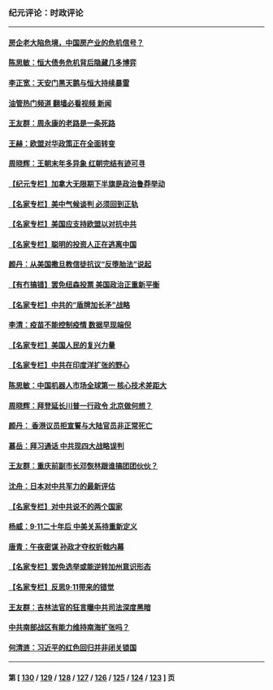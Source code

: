 ### 纪元评论：时政评论
---
#### [房企老大陷危境，中国房产业的危机信号？](../../pages/nsc1025/n13236853.md?09160330) 
#### [陈思敏：恒大债务危机背后隐藏几多博弈](../../pages/nsc1025/n13235644.md?09160330) 
#### [李正宽：天安门黑天鹅与恒大持续暴雷](../../pages/nsc1025/n13235516.md?09160330) 
#### [油管热门频道 翻墙必看视频 新闻](ok?09160330)
#### [王友群：周永康的老路是一条死路](../../pages/nsc1025/n13234459.md?09160330) 
#### [王赫：欧盟对华政策正在全面转变](../../pages/nsc1025/n13234280.md?09160330) 
#### [周晓辉：王朝末年多异象 红朝完结有迹可寻](../../pages/nsc1025/n13234147.md?09160330) 
#### [【纪元专栏】加拿大无限期下半旗是政治鲁莽举动](../../pages/nsc1025/n13234488.md?09160330) 
#### [【名家专栏】美中气候谈判 必须回到正轨](../../pages/nsc1025/n13233606.md?09160330) 
#### [【名家专栏】美国应支持欧盟以对抗中共](../../pages/nsc1025/n13233515.md?09160330) 
#### [【名家专栏】聪明的投资人正在逃离中国](../../pages/nsc1025/n13232898.md?09160330) 
#### [颜丹：从美国撒旦教信徒抗议“反堕胎法”说起](../../pages/nsc1025/n13234093.md?09160330) 
#### [【有冇搞错】罢免纽森投票 美国政治正重新平衡](../../pages/nsc1025/n13231358.md?09160330) 
#### [【名家专栏】中共的“盾牌加长矛”战略](../../pages/nsc1025/n13230258.md?09160330) 
#### [李清：疫苗不能控制疫情 数据早现端倪](../../pages/nsc1025/n13231356.md?09160330) 
#### [【名家专栏】美国人民的复兴力量](../../pages/nsc1025/n13230189.md?09160330) 
#### [【名家专栏】中共在印度洋扩张的野心](../../pages/nsc1025/n13230240.md?09160330) 
#### [陈思敏：中国机器人市场全球第一 核心技术差距大](../../pages/nsc1025/n13229782.md?09160330) 
#### [周晓辉：拜登延长川普一行政令 北京做何想？](../../pages/nsc1025/n13229727.md?09160330) 
#### [颜丹： 香港议员拒宣誓与大陆官员非正常死亡](../../pages/nsc1025/n13229626.md?09160330) 
#### [慕岳：拜习通话 中共现四大战略误判](../../pages/nsc1025/n13229335.md?09160330) 
#### [王友群：重庆前副市长邓恢林跟谁搞团团伙伙？](../../pages/nsc1025/n13228367.md?09160330) 
#### [沈舟：日本对中共军力的最新评估](../../pages/nsc1025/n13228735.md?09160330) 
#### [【名家专栏】对中共说不的两个国家](../../pages/nsc1025/n13227986.md?09160330) 
#### [杨威：9‧11二十年后 中美关系待重新定义](../../pages/nsc1025/n13228383.md?09160330) 
#### [唐青：午夜密谋 孙政才夺权折戟内幕](../../pages/nsc1025/n13228343.md?09160330) 
#### [【名家专栏】罢免选举或能逆转加州意识形态](../../pages/nsc1025/n13227966.md?09160330) 
#### [【名家专栏】反思9‧11带来的错觉](../../pages/nsc1025/n13227970.md?09160330) 
#### [王友群：吉林法官的狂言曝中共司法深度黑暗](../../pages/nsc1025/n13226841.md?09160330) 
#### [中共南部战区有能力维持南海扩张吗？](../../pages/nsc1025/n13227384.md?09160330) 
#### [何清涟：习近平的红色回归并非闭关锁国](../../pages/nsc1025/n13227052.md?09160330) 

---
#### 第 [ [130](./130.md?09160330) / [129](./129.md?09160330) / [128](./128.md?09160330) / [127](./127.md?09160330) / [126](./126.md?09160330) / [125](./125.md?09160330) / [124](./124.md?09160330) / [123](./123.md?09160330) ] 页
